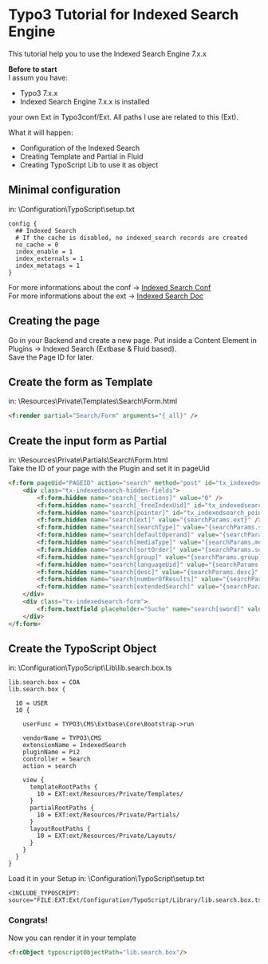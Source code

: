 # Typo3 Tutorial for Indexed Search Engine
This tutorial help you to use the Indexed Search Engine 7.x.x

<strong>Before to start</strong><br>
I assum you have:
* Typo3 7.x.x
* Indexed Search Engine 7.x.x is installed

your own Ext in Typo3conf/Ext. All paths I use are related to this (Ext).

What it will happen:
* Configuration of the Indexed Search
* Creating Template and Partial in Fluid
* Creating TypoScript Lib to use it as object

## Minimal configuration
in: \Configuration\TypoScript\setup.txt
```TypoScript
config {
  ## Indexed Search
  # If the cache is disabled, no indexed_search records are created
  no_cache = 0
  index_enable = 1
  index_externals = 1
  index_metatags = 1
}
```
For more informations about the conf -> [Indexed Search Conf](https://wiki.typo3.org/De:Indexed_search)<br>
For more informations about the ext  -> [Indexed Search Doc](https://docs.typo3.org/typo3cms/extensions/indexed_search/latest/)

## Creating the page
Go in your Backend and create a new page.
Put inside a Content Element in Plugins -> Indexed Search (Extbase & Fluid based).<br>
Save the Page ID for later.

## Create the form as Template
in: \Resources\Private\Templates\Search\Form.html
```HTML
<f:render partial="Search/Form" arguments="{_all}" />
```

## Create the input form as Partial
in: \Resources\Private\Partials\Search\Form.html<br>
Take the ID of your page with the Plugin and set it in pageUid 
```HTML
<f:form pageUid="PAGEID" action="search" method="post" id="tx_indexedsearch" noCacheHash="true">
	<div class="tx-indexedsearch-hidden-fields">
		<f:form.hidden name="search[_sections]" value="0" />
		<f:form.hidden name="search[_freeIndexUid]" id="tx_indexedsearch_freeIndexUid" value="_" />
		<f:form.hidden name="search[pointer]" id="tx_indexedsearch_pointer" value="0" />
		<f:form.hidden name="search[ext]" value="{searchParams.ext}" />
		<f:form.hidden name="search[searchType]" value="{searchParams.searchType}" />
		<f:form.hidden name="search[defaultOperand]" value="{searchParams.defaultOperand}" />
		<f:form.hidden name="search[mediaType]" value="{searchParams.mediaType}" />
		<f:form.hidden name="search[sortOrder]" value="{searchParams.sortOrder}" />
		<f:form.hidden name="search[group]" value="{searchParams.group}" />
		<f:form.hidden name="search[languageUid]" value="{searchParams.languageUid}" />
		<f:form.hidden name="search[desc]" value="{searchParams.desc}" />
		<f:form.hidden name="search[numberOfResults]" value="{searchParams.numberOfResults}" />
		<f:form.hidden name="search[extendedSearch]" value="{searchParams.extendedSearch}" />
	</div>
	<div class="tx-indexedsearch-form">
		<f:form.textfield placeholder="Suche" name="search[sword]" value="{sword}" class="tx-indexedsearch-searchbox-sword" />
	</div>
</f:form>
```

## Create the TypoScript Object
in: \Configuration\TypoScript\Lib\lib.search.box.ts
```TypoScript
lib.search.box = COA
lib.search.box {

  10 = USER
  10 {

    userFunc = TYPO3\CMS\Extbase\Core\Bootstrap->run

    vendorName = TYPO3\CMS
    extensionName = IndexedSearch
    pluginName = Pi2
    controller = Search
    action = search

    view {
      templateRootPaths {
        10 = EXT:ext/Resources/Private/Templates/
      }
      partialRootPaths {
        10 = EXT:ext/Resources/Private/Partials/
      }
      layoutRootPaths {
        10 = EXT:ext/Resources/Private/Layouts/
      }
    }
  }
}
```
Load it in your Setup
in: \Configuration\TypoScript\setup.txt
```TypoScript
<INCLUDE_TYPOSCRIPT: source="FILE:EXT:Ext/Configuration/TypoScript/Library/lib.search.box.ts">
```
### Congrats!
Now you can render it in your template
```HTML
<f:cObject typoscriptObjectPath="lib.search.box"/>
```
